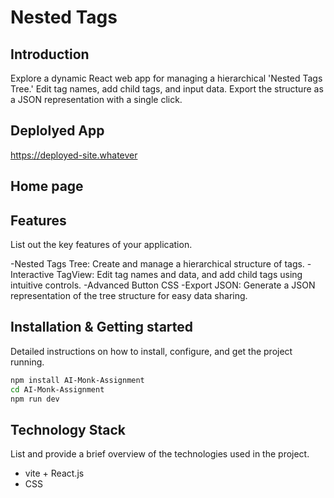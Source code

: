 # Nested Tags

## Introduction
Explore a dynamic React web app for managing a hierarchical 'Nested Tags Tree.' Edit tag names, add child tags, and input data. Export the structure as a JSON representation with a single click. 

## Deplolyed App
https://deployed-site.whatever

## Home page

## Features
List out the key features of your application.

-Nested Tags Tree: Create and manage a hierarchical structure of tags.
-Interactive TagView: Edit tag names and data, and add child tags using intuitive controls.
-Advanced Button CSS
-Export JSON: Generate a JSON representation of the tree structure for easy data sharing.


## Installation & Getting started
Detailed instructions on how to install, configure, and get the project running.

```bash
npm install AI-Monk-Assignment
cd AI-Monk-Assignment
npm run dev
```

## Technology Stack
List and provide a brief overview of the technologies used in the project.

- vite + React.js
- CSS
